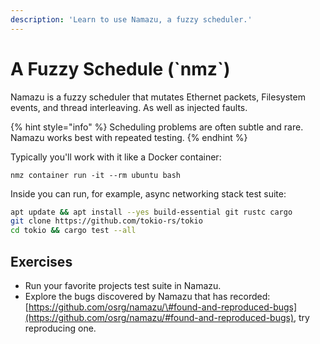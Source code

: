 ```yaml
---
description: 'Learn to use Namazu, a fuzzy scheduler.'
---
```


# A Fuzzy Schedule \(\`nmz\`\)

Namazu is a fuzzy scheduler that mutates Ethernet packets, Filesystem events, and thread interleaving. As well as injected faults.

{% hint style="info" %}
Scheduling problems are often subtle and rare. Namazu works best with repeated testing.
{% endhint %}

Typically you'll work with it like a Docker container:

```text
nmz container run -it --rm ubuntu bash
```

Inside you can run, for example, async networking stack test suite:

```bash
apt update && apt install --yes build-essential git rustc cargo
git clone https://github.com/tokio-rs/tokio
cd tokio && cargo test --all
```

## Exercises

* Run your favorite projects test suite in Namazu.
* Explore the bugs discovered by Namazu that has recorded: [https://github.com/osrg/namazu/\#found-and-reproduced-bugs](https://github.com/osrg/namazu/#found-and-reproduced-bugs), try reproducing one.



